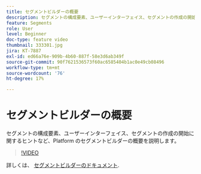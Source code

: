 ```yaml
---
title: セグメントビルダーの概要
description: セグメントの構成要素、ユーザーインターフェイス、セグメントの作成の開始に関するヒントなど、Platform のセグメントビルダーの概要を説明します。
feature: Segments
role: User
level: Beginner
doc-type: feature video
thumbnail: 333301.jpg
jira: KT-7887
exl-id: ed66a76e-909b-4b60-887f-58e3d6ab349f
source-git-commit: 90f7621536573f60ac6585404b1ac0e49cb08496
workflow-type: tm+mt
source-wordcount: '76'
ht-degree: 17%

---
```


# セグメントビルダーの概要

セグメントの構成要素、ユーザーインターフェイス、セグメントの作成の開始に関するヒントなど、Platform のセグメントビルダーの概要を説明します。

>[!VIDEO](https://video.tv.adobe.com/v/333301/?quality=12&learn=on)

詳しくは、 [セグメントビルダーのドキュメント](https://experienceleague.adobe.com/docs/experience-platform/segmentation/ui/segment-builder.html?lang=ja).